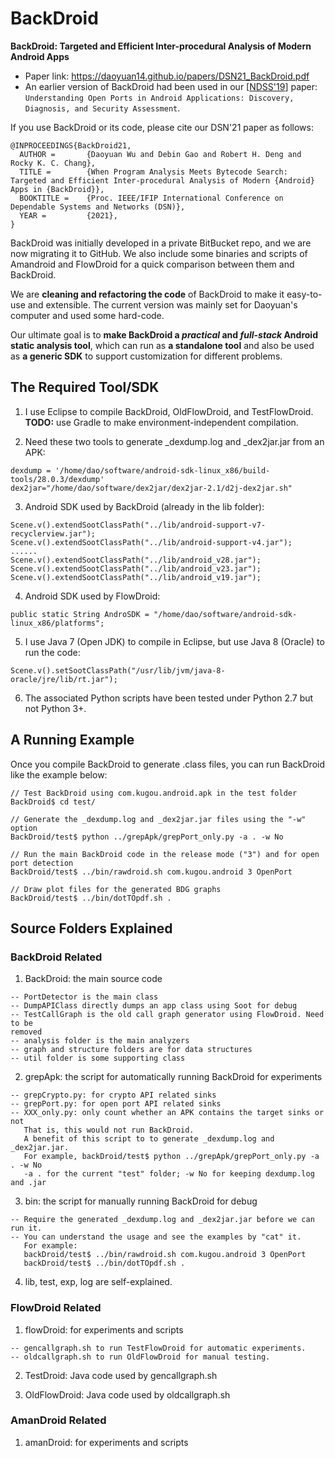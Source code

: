 # BackDroid

**BackDroid: Targeted and Efficient Inter-procedural Analysis of Modern Android Apps**
* Paper link: https://daoyuan14.github.io/papers/DSN21_BackDroid.pdf
* An earlier version of BackDroid had been used in our [[NDSS'19](https://daoyuan14.github.io/papers/NDSS19_OpenPort.pdf)] paper: ```Understanding Open Ports in Android Applications: Discovery, Diagnosis, and Security Assessment```.

If you use BackDroid or its code, please cite our DSN'21 paper as follows:
```
@INPROCEEDINGS{BackDroid21,
  AUTHOR =       {Daoyuan Wu and Debin Gao and Robert H. Deng and Rocky K. C. Chang},
  TITLE =        {When Program Analysis Meets Bytecode Search: Targeted and Efficient Inter-procedural Analysis of Modern {Android} Apps in {BackDroid}},
  BOOKTITLE =    {Proc. IEEE/IFIP International Conference on Dependable Systems and Networks (DSN)},
  YEAR =         {2021},
}
```

BackDroid was initially developed in a private BitBucket repo, and we are now migrating it to GitHub.
We also include some binaries and scripts of Amandroid and FlowDroid for a quick comparison between them and BackDroid.

We are **cleaning and refactoring the code** of BackDroid to make it easy-to-use and extensible.
The current version was mainly set for Daoyuan's computer and used some hard-code.

Our ultimate goal is to **make BackDroid a *practical* and *full-stack* Android static analysis tool**, which can run as **a standalone tool** and also be used as **a generic SDK** to support customization for different problems.


## The Required Tool/SDK

1. I use Eclipse to compile BackDroid, OldFlowDroid, and TestFlowDroid.<br>
**TODO:** use Gradle to make environment-independent compilation.

2. Need these two tools to generate _dexdump.log and _dex2jar.jar from an APK:
```
dexdump = '/home/dao/software/android-sdk-linux_x86/build-tools/28.0.3/dexdump'
dex2jar="/home/dao/software/dex2jar/dex2jar-2.1/d2j-dex2jar.sh"
```

3. Android SDK used by BackDroid (already in the lib folder):
```
Scene.v().extendSootClassPath("../lib/android-support-v7-recyclerview.jar");
Scene.v().extendSootClassPath("../lib/android-support-v4.jar");
......
Scene.v().extendSootClassPath("../lib/android_v28.jar");
Scene.v().extendSootClassPath("../lib/android_v23.jar");
Scene.v().extendSootClassPath("../lib/android_v19.jar");
```

4. Android SDK used by FlowDroid:
```
public static String AndroSDK = "/home/dao/software/android-sdk-linux_x86/platforms";
```

5. I use Java 7 (Open JDK) to compile in Eclipse, but use Java 8 (Oracle) to run the code:
```
Scene.v().setSootClassPath("/usr/lib/jvm/java-8-oracle/jre/lib/rt.jar");
```

6. The associated Python scripts have been tested under Python 2.7 but not Python 3+.


## A Running Example
Once you compile BackDroid to generate .class files, you can run BackDroid like the example below:
```
// Test BackDroid using com.kugou.android.apk in the test folder
BackDroid$ cd test/

// Generate the _dexdump.log and _dex2jar.jar files using the "-w" option
BackDroid/test$ python ../grepApk/grepPort_only.py -a . -w No

// Run the main BackDroid code in the release mode ("3") and for open port detection
BackDroid/test$ ../bin/rawdroid.sh com.kugou.android 3 OpenPort

// Draw plot files for the generated BDG graphs
BackDroid/test$ ../bin/dotTOpdf.sh .
```


## Source Folders Explained

### BackDroid Related
1. BackDroid: the main source code
```
-- PortDetector is the main class
-- DumpAPIClass directly dumps an app class using Soot for debug
-- TestCallGraph is the old call graph generator using FlowDroid. Need to be
removed
-- analysis folder is the main analyzers
-- graph and structure folders are for data structures
-- util folder is some supporting class
```

2. grepApk: the script for automatically running BackDroid for experiments
```
-- grepCrypto.py: for crypto API related sinks
-- grepPort.py: for open port API related sinks
-- XXX_only.py: only count whether an APK contains the target sinks or not
   That is, this would not run BackDroid.
   A benefit of this script to to generate _dexdump.log and _dex2jar.jar.
   For example, backDroid/test$ python ../grepApk/grepPort_only.py -a . -w No         
   -a . for the current "test" folder; -w No for keeping dexdump.log and .jar
```

3. bin: the script for manually running BackDroid for debug
```
-- Require the generated _dexdump.log and _dex2jar.jar before we can run it.
-- You can understand the usage and see the examples by "cat" it.
   For example:
   backDroid/test$ ../bin/rawdroid.sh com.kugou.android 3 OpenPort
   backDroid/test$ ../bin/dotTOpdf.sh .
```

4. lib, test, exp, log are self-explained.

### FlowDroid Related
1. flowDroid: for experiments and scripts
```
-- gencallgraph.sh to run TestFlowDroid for automatic experiments.
-- oldcallgraph.sh to run OldFlowDroid for manual testing.
```

2. TestDroid: Java code used by gencallgraph.sh

3. OldFlowDroid: Java code used by oldcallgraph.sh

### AmanDroid Related
1. amanDroid: for experiments and scripts
